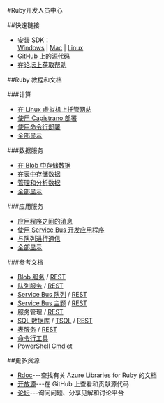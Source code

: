 <properties 
pageTitle="Windows Azure 开发人员中心：RUBY" 
description="" 
services="RUBY" 
documentationCenter="Develop" 
authors="" 
manager="Tiffena" 
editor="Eric Chen" />
<tags ms.service="RUBY"
    ms.date=""
    wacn.date=""
    />

#Ruby开发人员中心

##快速链接

- 安装 SDK：<br>
    [Windows](http://go.microsoft.com/fwlink/?linkid=296417&clcid=0x804) | [Mac](http://go.microsoft.com/fwlink/?linkid=253471&clcid=0x804) | [Linux](http://go.microsoft.com/fwlink/?linkid=253472&clcid=0x804)
- [GitHub 上的源代码](https://github.com/Azure/azure-sdk-for-ruby)
- [在论坛上获取帮助](/zh-cn/support/forums/)

##Ruby 教程和文档

###计算
- [在 Linux 虚拟机上托管网站](/documentation/articles/virtual-machines-ruby-rails-web-app-linux/)
- [使用 Capistrano 部署](/documentation/articles/virtual-machines-ruby-deploy-capistrano-host-nginx-unicorn/)
- [使用命令行部署](/documentation/articles/xplat-cli/)
- [全部显示](/develop/ruby/compute/)
  
###数据服务
- [在 Blob 中存储数据](/documentation/articles/storage-ruby-how-to-use-blob-storage/)
- [在表中存储数据](/documentation/articles/storage-ruby-how-to-use-table-storage/)
- [管理和分析数据](/documentation/articles/fundamentals-data-management-business-analytics/)
- [全部显示](/develop/ruby/data/)
  
###应用服务
- [应用程序之间的消息](/documentation/articles/service-bus-ruby-how-to-use-queues/)
- [使用 Service Bus 开发应用程序](/documentation/articles/service-bus-ruby-how-to-use-topics-subscriptions/)
- [与队列进行通信](/documentation/articles/storage-ruby-how-to-use-queue-storage/)
- [全部显示](/develop/ruby/app-services/)

###参考文档
- [Blob 服务](/documentation/articles/storage-ruby-how-to-use-blob-storage/) / [REST](http://msdn.microsoft.com/zh-cn/library/azure/dd179355)
- [队列服务](/documentation/articles/storage-ruby-how-to-use-queue-storage/) / [REST](http://msdn.microsoft.com/zh-cn/library/azure/dd179355)
- [Service Bus 队列](/documentation/articles/service-bus-ruby-how-to-use-queues/) / [REST](http://msdn.microsoft.com/zh-cn/library/azure/hh780717)
- [Service Bus 主题](/documentation/articles/service-bus-ruby-how-to-use-topics-subscriptions/) / [REST](http://msdn.microsoft.com/zh-cn/library/azure/hh780717)
- 服务管理 / [REST](http://msdn.microsoft.com/zh-cn/library/azure/ee460799)
- [SQL 数据库](http://social.technet.microsoft.com/wiki/contents/articles/3896.connect-to-windows-azure-sql-database-from-ruby-applications.aspx) / [TSQL](http://msdn.microsoft.com/zh-cn/library/azure/ee336281) / [REST](http://msdn.microsoft.com/zh-cn/library/azure/gg715283)
- [表服务](/documentation/articles/storage-ruby-how-to-use-table-storage/) / [REST](http://msdn.microsoft.com/zh-cn/library/azure/dd179355)
- [命令行工具](/documentation/articles/xplat-cli/)
- [PowerShell Cmdlet](/documentation/articles/install-configure-powershell/)

##更多资源

- [Rdoc](http://www.rubydoc.info/gems/azure/frames)---查找有关 Azure Libraries for Ruby 的文档
- [开放源](https://github.com/Azure/azure-sdk-for-ruby)---在 GitHub 上查看和贡献源代码
- [论坛](/zh-cn/support/forums/)---询问问题、分享见解和讨论平台
